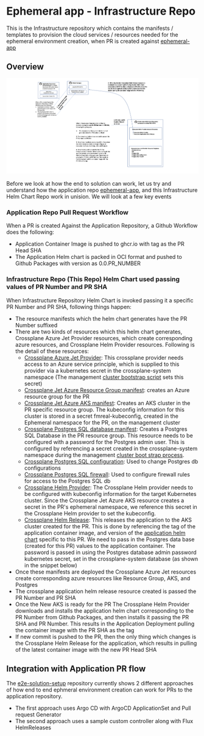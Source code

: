 # Ephemeral app - Infrastructure Repo

This is the Infrastructure repository which contains the manifests / templates to provision the cloud services / resources needed for the ephemeral environment creation, when PR is created against [ephemeral-app](https://github.com/maniSbindra/ephemeral-app)

## Overview

![Overview](images/infra--repo-overview.png)

Before we look at how the end to solution can work, let us try and understand how the application repo [ephemeral-app](https://github.com/maniSbindra/ephemeral-app), and this Infrastructure Helm Chart Repo work in unision. We will look at a few key events

### Application Repo Pull Request Workflow

When a PR is created Against the Application Repository, a Github Workflow does the following:
* Application Container Image is pushed to ghcr.io with tag as the PR Head SHA
* The Application Helm chart is packed in OCI format and pushed to Github Packages with version as 0.0.PR_NUMBER

### Infrastructure Repo (This Repo) Helm Chart used passing values of PR Number and PR SHA

When Infrastructure Repository Helm Chart is invoked passing it a specific PR Number and PR SHA, following things happen:
* The resource manifests which the helm chart generates have the PR Number suffixed
* There are two kinds of resources which this helm chart generates, Crossplane Azure Jet Provider resources, which create corresponding azure resources, and Crossplane Helm Provider resources. Following is the detail of these resources:
  * [Crossplane Azure Jet Provider](https://github.com/maniSbindra/consolidated-ephemeral-test-env-repo/tree/main/environment-infra-helm-repo/ephemeral-env/templates/jet-provider.yaml): This crossplane provider needs access to an Azure service principle, which is supplied to this provider via a kubernetes secret in the crossplane-system namespace (The management [cluster bootstrap script](https://github.com/maniSbindra/consolidated-ephemeral-test-env-repo/tree/main/e2e-solution-setup/mgmt-server-install/setup-mgmt-cluster.sh) sets this secret) 
  * [Crossplane Jet Azure Resource Group manifest](https://github.com/maniSbindra/consolidated-ephemeral-test-env-repo/tree/main/environment-infra-helm-repo/ephemeral-env/templates/rg.yaml): creates an Azure resource group for the PR
  * [Crossplane Jet Azure AKS manifest](https://github.com/maniSbindra/consolidated-ephemeral-test-env-repo/blob/main/environment-infra-helm-repo/ephemeral-env/templates/aks-simple.yaml): Creates an AKS cluster in the PR specific resource group. The kubeconfig information for this cluster is stored in a secret fmreal-kubeconfig, created in the Ephemeral namespace for the PR, on the management cluster 
  * [Crossplane Postgres SQL database manifest](https://github.com/maniSbindra/consolidated-ephemeral-test-env-repo/tree/main/environment-infra-helm-repo/ephemeral-env/templates/pg-sql-server.yaml): Creates a Postgres SQL Database in the PR resource group. This resource needs to be configured with a password for the Postgres admin user. This is configured by referencing a secret created in the crossplane-system namespace during the management [cluster boot strap process](https://github.com/maniSbindra/consolidated-ephemeral-test-env-repo/tree/main/e2e-solution-setup/mgmt-server-install/setup-mgmt-cluster.sh). 
  * [Crossplane Postgres SQL configuration](https://github.com/maniSbindra/consolidated-ephemeral-test-env-repo/tree/main/environment-infra-helm-repo/ephemeral-env/templates/pg-sql-configuration.yaml): Used to change Postgres db configurations
  * [Crossplane Postgres SQL firewall](https://github.com/maniSbindra/consolidated-ephemeral-test-env-repo/tree/main/environment-infra-helm-repo/ephemeral-env/templates/pg-sql-fw-rule.yaml): Used to configure firewall rules for access to the Postgres SQL db
  * [Crossplane Helm Provider](https://github.com/maniSbindra/consolidated-ephemeral-test-env-repo/tree/main/environment-infra-helm-repo/ephemeral-env/templates/helm-provider.yaml): The Crossplane Helm provider needs to be configured with kubeconfig information for the target Kubernetes cluster. Since the Crossplane Jet Azure AKS  resource creates a secret in the PR's ephemeral namespace, we reference this secret in the Crossplane Helm provider to set the kubeconfig.
  * [Crossplane Helm Release](https://github.com/maniSbindra/consolidated-ephemeral-test-env-repo/tree/main/environment-infra-helm-repo/ephemeral-env/templates/helm-release-app.yaml): This releases the application to the AKS cluster created for the PR. This is done by referencing the tag of the application container image, and version of the [application helm chart](https://github.com/maniSbindra/consolidated-ephemeral-test-env-repo/tree/main/sample-app-source-repo/charts/app) specific to this PR. We need to pass in the Postgres data base (created for this PR) values to the application container. The password is passed in using the Postgres database admin password kubernetes secret, set in the crossplane-system database (as shown in the snippet below)
*  Once these manifests are deployed the Crossplane Azure Jet resources create corresponding azure resources like Resource Group, AKS, and Postgres
* The crossplane application helm release resource created is passed the PR Number and PR SHA
* Once the New AKS is ready for the PR The Crossplane Helm Provider downloads and installs the application helm chart corresponding to the PR Number from Github Packages, and then installs it passing the PR SHA and PR Number. This results in the Application Deployment pulling the container image with the PR SHA as the tag
* If new commit is pushed to the PR, then the only thing which changes is the Crossplane Helm Release for the application, which results in pulling of the latest container image with the new PR Head SHA

## Integration with Application PR flow
The [e2e-solution-setup](https://github.com/maniSbindra/consolidated-ephemeral-test-env-repo/tree/main/e2e-solution-setup) repository currently shows 2 different approaches of how end to end ephmeral environment creation can work for PRs to the application repository.
* The first approach uses Argo CD with ArgoCD ApplicationSet and Pull request Generator
* The second approach uses a sample custom controller along with Flux HelmReleases


